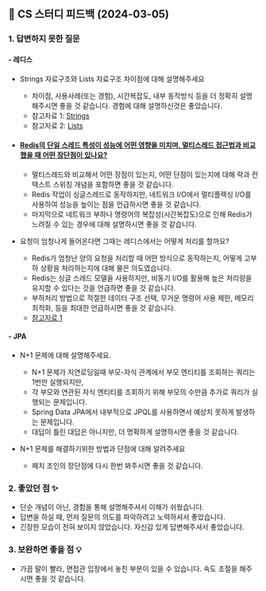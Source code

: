 ## 📌 CS 스터디 피드백 (2024-03-05)

### 1. 답변하지 못한 질문
#### - 레디스
- Strings 자료구조와 Lists 자료구조 차이점에 대해 설명해주세요
  - 차이점, 사용사례(또는 경험), 시간복잡도, 내부 동작방식 등을 더 정확히 설명해주시면 좋을 것 같습니다. 경험에 대해 설명하신것은 좋았습니다. 
  - 참고자료 1: [Strings](https://redis.io/docs/latest/develop/data-types/strings/)
  - 참고자료 2: [Lists](https://redis.io/docs/latest/develop/data-types/lists/)

- #### [Redis의 단일 스레드 특성이 성능에 어떤 영향을 미치며, 멀티스레드 접근법과 비교했을 때 어떤 장단점이 있나요?](https://medium.com/@aditimishra_541/why-is-redis-so-fast-despite-being-single-threaded-dc06ba33fc75)
  - 멀티스레드와 비교해서 어떤 장점이 있는지, 어떤 단점이 있는지에 대해 락과 컨텍스트 스위칭 개념을 포함하면 좋을 것 같습니다.
  - Redis 작업이 싱글스레드로 동작하지만, 네트워크 I/O에서 멀티플렉싱 I/O를 사용하여 성능을 높이는 점을 언급하시면 좋을 것 같습니다.
  - 마지막으로 네트워크 부하나 명령어의 복잡성(시간복잡도)으로 인해 Redis가 느려질 수 있는 경우에 대해 설명하시면 좋을 것 같습니다.


- 요청이 엄청나게 들어온다면 그때는 레디스에서는 어떻게 처리를 할까요?
  - Redis가 엄청난 양의 요청을 처리할 때 어떤 방식으로 동작하는지, 어떻게 고부하 상황을 처리하는지에 대해 물은 의도였습니다.
  - Redis는 싱글 스레드 모델을 사용하지만, 비동기 I/O를 활용해 높은 처리량을 유지할 수 있다는 것을 언급하면 좋을 것 같습니다.
  - 부하처리 방법으로 적절한 데이터 구조 선택, 무거운 명령어 사용 제한, 메모리 최적화, 등을 최대한 언급하시면 좋을 것 같습니다.
  - [참고자료 1](https://redis.io/kb/doc/1mebipyp1e/performance-tuning-best-practices)


#### - JPA

- N+1 문제에 대해 설명해주세요.
  - N+1 문제가 지연로딩일때 부모-자식 관계에서 부모 엔티티를 조회하는 쿼리는 1번만 실행되지만,
  - 각 부모와 연관된 자식 엔티티를 조회하기 위해 부모의 수만큼 추가로 쿼리가 실행되는 문제입니다.
  - Spring Data JPA에서 내부적으로 JPQL를 사용하면서 예상치 못하게 발생하는 문제입니다.
  - 대답이 틀린 대답은 아니지만, 더 명확하게 설명하시면 좋을 것 같습니다.

- N+1 문제를 해결하기위한 방법과 단점에 대해 알려주세요
  - 패치 조인의 장단점에 다시 한번 봐주시면 좋을 것 같습니다.

### 2. 좋았던 점 ✨

- 단순 개념이 아닌, 경험을 통해 설명해주셔서 이해가 쉬웠습니다.
- 답변을 하실 때, 먼저 질문의 의도를 파악하려고 노력하셔서 좋았습니다.
- 긴장한 모습이 전혀 보이지 않았습니다. 자신감 있게 답변해주셔서 좋았습니다.

### 3. 보완하면 좋을 점 💡

- 가끔 말이 빨라, 면접관 입장에서 놓친 부분이 있을 수 있습니다. 속도 조절을 해주시면 좋을 것 같습니다.  